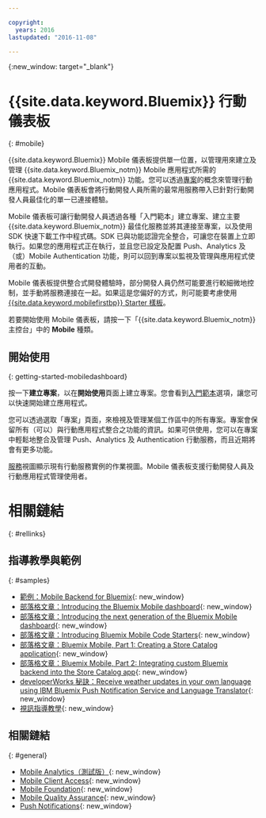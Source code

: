 ```yaml
---

copyright:
  years: 2016
lastupdated: "2016-11-08"

---
```

{:new_window: target="_blank"}

# {{site.data.keyword.Bluemix}} 行動儀表板
{: #mobile}

{{site.data.keyword.Bluemix}} Mobile 儀表板提供單一位置，以管理用來建立及管理 {{site.data.keyword.Bluemix_notm}} Mobile 應用程式所需的 {{site.data.keyword.Bluemix_notm}} 功能。您可以透過[專案](projects.html)的概念來管理行動應用程式。Mobile 儀表板會將行動開發人員所需的最常用服務帶入已針對行動開發人員最佳化的單一已連接體驗。

Mobile 儀表板可讓行動開發人員透過各種「入門範本」建立專案、建立主要 {{site.data.keyword.Bluemix_notm}} 最佳化服務並將其連接至專案，以及使用 SDK 快速下載工作中程式碼。SDK 已與功能認證完全整合，可讓您在裝置上立即執行。如果您的應用程式正在執行，並且您已設定及配置 Push、Analytics 及（或）Mobile Authentication 功能，則可以回到專案以監視及管理與應用程式使用者的互動。

Mobile 儀表板提供整合式開發體驗時，部分開發人員仍然可能要進行較細微地控制，並手動將服務連接在一起。如果這是您偏好的方式，則可能要考慮使用 [{{site.data.keyword.mobilefirstbp}} Starter 樣板](try_mobile.html)。


<!--With {{site.data.keyword.Bluemix}} Mobile services, you can incorporate pre-built, managed, and scalable cloud services into your mobile applications. You can focus on building your mobile apps, instead of the complexities of managing the back-end infrastructure.

The Mobile dashboard provides an integrated experience on {{site.data.keyword.Bluemix_notm}} where you can create mobile projects easily from within the dashboard.
-->


若要開始使用 Mobile 儀表板，請按一下「{{site.data.keyword.Bluemix_notm}} 主控台」中的 **Mobile** 種類。


## 開始使用
{: getting-started-mobiledashboard}

按一下**建立專案**，以在**開始使用**頁面上建立專案。您會看到[入門範本](starters.html)選項，讓您可以快速開始建立應用程式。

您可以透過選取「專案」頁面，來檢視及管理某個工作區中的所有專案。專案會保留所有（可以）與行動應用程式整合之功能的資訊。如果可供使用，您可以在專案中輕鬆地整合及管理 Push、Analytics 及 Authentication 行動服務，而且近期將會有更多功能。

[服務](services.html)視圖顯示現有行動服務實例的作業視圖。Mobile 儀表板支援行動開發人員及行動應用程式管理使用者。


<!--You can also discover the {{site.data.keyword.Bluemix_notm}} Mobile offerings, link to the Mobile documentation and get answers from our {{site.data.keyword.Bluemix_notm}} Mobile services community on Stack Overflow.-->


# 相關鏈結
{: #rellinks}

## 指導教學與範例
{: #samples}

* [範例：Mobile Backend for Bluemix](https://github.com/ibm-bluemix-mobile-services/mobiledashboard-storecatalog-backend){: new_window}
* [部落格文章：Introducing the Bluemix Mobile dashboard](https://developer.ibm.com/bluemix/2016/07/08/new-bluemix-mobile-dashboard/){: new_window}
* [部落格文章：Introducing the next generation of the Bluemix Mobile dashboard](https://www.ibm.com/blogs/bluemix/2016/10/next-gen-bluemix-mobile-dashboard/){: new_window}
* [部落格文章：Introducing Bluemix Mobile Code Starters](https://www.ibm.com/blogs/bluemix/2016/10/rapid-dev-with-mobile-code-starters/){: new_window}
* [部落格文章：Bluemix Mobile, Part 1: Creating a Store Catalog application](https://developer.ibm.com/bluemix/2016/07/13/bluemix-mobile-creating-store-catalog-app-part1/){: new_window}
* [部落格文章：Bluemix Mobile, Part 2: Integrating custom Bluemix backend into the Store Catalog app](https://developer.ibm.com/bluemix/2016/07/14/bluemix-mobile-integrating-custom-backend-part2/){: new_window}
* [developerWorks 秘訣：Receive weather updates in your own language using IBM Bluemix Push Notification Service and Language Translator](https://developer.ibm.com/recipes/tutorials/receive-weather-updates-in-your-own-language-using-ibm-bluemix-push-notification-service-and-language-translator/){: new_window}
* [視訊指導教學](https://www.youtube.com/channel/UCRW4t4Hzm9gzuiq5naERkCw){: new_window}

## 相關鏈結
{: #general}

* [Mobile Analytics（測試版）](/docs/services/mobileanalytics/index.html){: new_window}
* [Mobile Client Access](/docs/services/mobileaccess/index.html){: new_window}
* [Mobile Foundation](/docs/services/mobilefoundation/index.html){: new_window}
* [Mobile Quality Assurance](/docs/services/MobileQualityAssurance/index.html){: new_window}
* [Push Notifications](/docs/services/mobilepush/index.html){: new_window}
